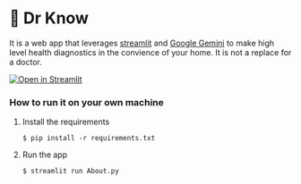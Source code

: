 # 🎈 Dr Know

It is a web app that leverages [streamlit](https://streamlit.io/cloud) and [Google Gemini](https://aistudio.google.com/) to make high level health diagnostics in the convience of your home.  It is not a replace for a doctor.

[![Open in Streamlit](https://static.streamlit.io/badges/streamlit_badge_black_white.svg)](https://spanaapp.streamlit.app/)

### How to run it on your own machine

1. Install the requirements

   ```
   $ pip install -r requirements.txt
   ```

2. Run the app

   ```
   $ streamlit run About.py
